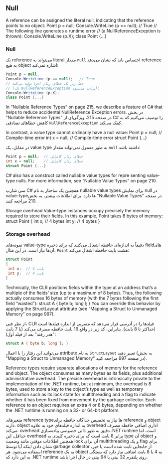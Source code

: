  ## Null
 A reference can be assigned the literal null, indicating that the reference points to
 no object:
 Point p = null;
 Console.WriteLine (p == null);   // True
 // The following line generates a runtime error
 // (a NullReferenceException is thrown):
 Console.WriteLine (p.X);
 class Point {...}

 
### Null

یک reference می‌تواند به literal مقدار `null` اختصاص یابد که نشان می‌دهد reference به هیچ object اشاره نمی‌کند:
```csharp
Point p = null;
Console.WriteLine (p == null);   // True
// خط زیر یک خطای زمان اجرا تولید می‌کند
// (یک NullReferenceException پرتاب می‌شود):
Console.WriteLine (p.X);
class Point {...}
```

  In “Nullable Reference Types” on page 215, we describe a
 feature of C# that helps to reduce accidental NullReference
 Exception errors.
 در بخش "Nullable Reference Types" در صفحه 215، ویژگی‌ای از C# را توصیف می‌کنیم که به کاهش خطاهای تصادفی `NullReferenceException` کمک می‌کند.

 In contrast, a value type cannot ordinarily have a null value:
 Point p = null;  // Compile-time error
 int x = null;    // Compile-time error
 struct Point {...}

 در مقابل، یک value type به طور معمول نمی‌تواند مقدار `null` داشته باشد:
```csharp
Point p = null;  // خطای زمان کامپایل
int x = null;    // خطای زمان کامپایل
struct Point {...}
```

 C# also has a construct called nullable value types for repre
senting value-type nulls. For more information, see “Nullable
 Value Types” on page 210.

سی شارپ C# همچنین یک ساختار به نام nullable value types برای نمایش null در value-typeها دارد. برای اطلاعات بیشتر، به بخش "Nullable Value Types" در صفحه 210 مراجعه کنید.

 Storage overhead
 Value-type instances occupy precisely the memory required to store their fields. In
 this example, Point takes 8 bytes of memory:
 struct Point
 {
  int x;  // 4 bytes
  int y;  // 4 bytes
 }


 ### Storage overhead

نمونه‌های value-type دقیقاً به اندازه‌ای حافظه اشغال می‌کنند که برای ذخیره fieldهای آن‌ها نیاز است. در این مثال، `Point` هشت بایت حافظه اشغال می‌کند:
```csharp
struct Point
{
 int x;  // 4 بایت
 int y;  // 4 بایت
}
```
Technically, the CLR positions fields within the type at an
 address that’s a multiple of the fields’ size (up to a maximum
 of 8 bytes). Thus, the following actually consumes 16 bytes of
 memory (with the 7 bytes following the first field “wasted”):
 struct A { byte b; long l; }
 You can override this behavior by applying the StructLayout
 attribute (see “Mapping a Struct to Unmanaged Memory” on
 page 997).


 از نظر فنی، CLR فیلدها را در آدرسی قرار می‌دهد که مضربی از اندازه فیلدها است (حداکثر تا 8 بایت). بنابراین، کد زیر در واقع 16 بایت حافظه مصرف می‌کند (با 7 بایت "هدر رفته" بعد از فیلد اول):
```csharp
struct A { byte b; long l; }
```
می‌توانید این رفتار را با اعمال attribute به نام `StructLayout` تغییر دهید (به بخش "Mapping a Struct to Unmanaged Memory" در صفحه 997 مراجعه کنید).

 Reference types require separate allocations of memory for the reference and object.
 The object consumes as many bytes as its fields, plus additional administrative
 overhead. The precise overhead is intrinsically private to the implementation of
 the .NET runtime, but at minimum, the overhead is 8 bytes, used to store a key
 to the object’s type as well as temporary information such as its lock state for
 multithreading and a flag to indicate whether it has been fixed from movement by
 the garbage collector. Each reference to an object requires an extra 4 or 8 bytes,
 depending on whether the .NET runtime is running on a 32- or 64-bit platform. 
 
متغیرهای reference typeها نیاز به تخصیص جداگانه حافظه برای reference و object دارند. object به اندازه فیلدهای خود به علاوه overhead اداری اضافی حافظه مصرف می‌کند. overhead دقیق به طور ذاتی خصوصی پیاده‌سازی .NET runtime است، اما حداقل، این overhead برابر 8 بایت است که برای ذخیره کلیدی به type آن object و همچنین اطلاعات موقتی مانند وضعیت lock آن برای multithreading و یک flag برای نشان دادن اینکه آیا توسط garbage collector از جابجایی ثابت شده است یا خیر، استفاده می‌شود. هر reference به یک object به 4 یا 8 بایت اضافی نیاز دارد که بستگی به این دارد که .NET runtime روی پلتفرم 32 بیتی یا 64 بیتی در حال اجرا باشد.

